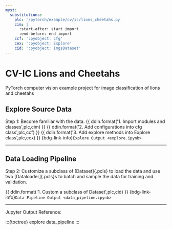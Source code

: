 ```yaml
---
myst:
  substitutions:
    plc: '/pytorch/example/cv/ic/lions_cheetahs.py'
    cim: |
      :start-after: start import
      :end-before: end import
    ccf: ':pyobject: cfg'
    cex: ':pyobject: Explore'
    cid: ':pyobject: ImgsDataset'
---
```


# CV-IC Lions and Cheetahs

PyTorch computer vision example project for image classification of lions and
cheetahs

## Explore Source Data

Step 1: Become familiar with the data.
{{ ddin.format('1. Import modules and classes',plc,cim) }}
{{ ddin.format('2. Add configurations into cfg class',plc,ccf) }}
{{ ddin.format('3. Add explore methods into Explore class',plc,cex) }}
{bdg-link-info}`Explore Output <explore.ipynb>`

---

## Data Loading Pipeline

Step 2: Customize a subclass of [Dataset]{.pcls} to load the data and use two
[Dataloader]{.pcls}s to batch and sample the data for training and validation.

{{ ddin.format('1. Custom a subclass of Dataset',plc,cid) }}
{bdg-link-info}`Data Pipeline Output <data_pipeline.ipynb>`

---

Jupyter Output Reference:

:::{toctree}
explore
data_pipeline
:::
